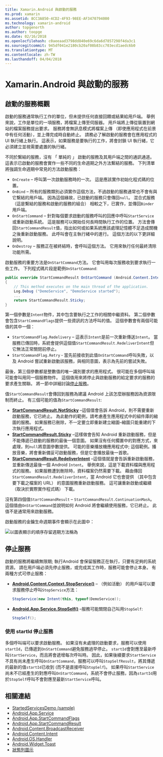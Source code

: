 ```yaml
---
title: Xamarin.Android 與啟動的服務
ms.prod: xamarin
ms.assetid: 8CC3A850-4CD2-4F93-98EE-AF3470794000
ms.technology: xamarin-android
author: topgenorth
ms.author: toopge
ms.date: 02/16/2018
ms.openlocfilehash: c0aeeaad3798dd840e69c6da6d7857298f4da3c1
ms.sourcegitcommit: 945df041e2180cb20af08b83cc703ecd1aedc6b0
ms.translationtype: MT
ms.contentlocale: zh-TW
ms.lasthandoff: 04/04/2018
---
```

# <a name="started-services-with-xamarinandroid"></a>Xamarin.Android 與啟動的服務

## <a name="started-services-overview"></a>啟動的服務概觀

啟動的服務通常執行工作的單位，但未提供任何直接回饋或結果給用戶端。 舉例來說，工作是單位的一項服務，將檔案上傳至伺服器。 用戶端將上傳從裝置到網站的檔案服務提出要求。 服務將會無訊息模式將檔案上傳 （即使應用程式在前景中有任何活動），並上傳完成時自動終止。 請務必了解啟動的服務會在應用程式的 UI 執行緒上執行。 這表示，如果服務是要執行的工作，將會封鎖 UI 執行緒，它必須建立並視需要處置的執行緒。

不同於繫結的服務，沒有 「 單純的 」 啟動的服務及其用戶端之間的通訊通道。 這表示已啟動的服務會實作一些不同的生命週期之外方法繫結的服務。 下列清單將強調生命週期中常見的方法啟動服務：

* `OnCreate` &ndash; 呼叫第一次啟動服務時的一次。 這是應該實作初始化程式碼的位置。
* `OnBind` &ndash; 所有的服務類別必須實作這個方法，不過啟動的服務通常也不會有與它繫結的用戶端。 因為這個緣故，已啟動的服務只會傳回`null`。 混合式服務 （這是繫結的服務和啟動的服務的組合） 相較之下，已實作，並傳回`Binder`用戶端。
* `OnStartCommand` &ndash; 針對每個要求啟動的服務呼叫的回應中呼叫`StartService`或重新啟動系統。 這是服務可以開始任何長時間執行工作的位置。 方法會傳回`StartCommandResult`值，指出如何或如果系統應該處理記憶體不足造成關機之後重新啟動服務。 此呼叫會在主執行緒中的進行。 這個方法的以下更詳細說明。
* `OnDestroy` &ndash; 服務正在被終結時，會呼叫這個方法。 它用來執行任何最終清除功能所需。

啟動服務的重要方法是`OnStartCommand`方法。 它會叫用每次服務收到要求執行一些工作。 下列程式碼片段是範例`OnStartCommand`: 

```csharp
public override StartCommandResult OnStartCommand (Android.Content.Intent intent, StartCommandFlags flags, int startId)
{
    // This method executes on the main thread of the application.
    Log.Debug ("DemoService", "DemoService started");
    ...
    return StartCommandResult.Sticky;
}
```

第一個參數是`Intent`物件，其中包含要執行之工作的相關中繼資料。 第二個參數會包含`StartCommandFlags`提供一些資訊的方法呼叫的值。 這個參數會有兩個可能值的其中一個：

* `StartCommandFlag.Redelivery` &ndash; 這表示`Intent`是前一次重新傳送`Intent`。 當服務已傳回時，系統會提供這個值`StartCommandResult.RedeliverIntent`但它無法正常關閉前停止。
* `StartCommandFlag.Retry` &dash; 當先前接收到此值`OnStartCommand`呼叫失敗，以及 Android 嘗試重新啟動該服務，與相同意圖，表示為先前的嘗試失敗。
 
最後，第三個參數都是整數值的唯一識別要求的應用程式。 很可能在多個呼叫端可能會叫用同一個服務物件。 這個值用來將停止與啟動服務的給定要求的服務的要求產生關聯。 將一節中詳細討論[停止服務](#Stopping_the_Service)。 

值`StartCommandResult`會傳回到服務為建議 Android 上該怎麼辦服務因為資源限制而終止。 有三個可能的值為`StartCommandResult`:

* **[StartCommandResult.NotSticky](https://developer.xamarin.com/api/field/Android.App.StartCommandResult.NotSticky/)**  &ndash;這個值會告訴 Android，則不需要重新啟動服務，它已終止。 為此動作的範例，請考慮產生應用程式中的組件庫的縮圖的服務。 如果服務已刪除，不一定要立即重新建立縮圖&ndash;縮圖只能重建的下次執行應用程式。
* **[StartCommandResult.Sticky](https://developer.xamarin.com/api/field/Android.App.StartCommandResult.Sticky/)**  &ndash;這樣做會告知 Android 重新啟動服務，但是不能傳遞已啟動的服務的最後一個意圖。 如果沒有任何擱置中的對應方式，來處理，則`null`將意圖參數提供。 可能的音樂播放機應用程式中; 這個範例。播放音樂，將會重新備妥可啟動服務，但是它會播放最後一首歌。 
* **[StartCommandResult.RedeliverIntent](https://developer.xamarin.com/api/field/Android.App.StartCommandResult.RedeliverIntent/)**  &ndash;這個值就是會告訴重新啟動服務，並重新傳送最後一個 Android `Intent`。 舉例來說，這是下載資料檔與應用程式的服務。 如果服務遭到刪除時，資料檔案仍然需要下載。 藉由傳回`StartCommandResult.RedeliverIntent`，當 Android 它也會提供 （其中包含要下載之檔案的 URL） 的意圖服務重新啟動服務。 這可讓重新啟動或繼續 （取決於實際實作程式碼） 下載。

沒有第四個值`StartCommandResult` &ndash; `StartCommandResult.ContinuationMask`。 這個值由`OnStartCommand`並說明如何 Android 將會繼續使用服務，它已終止。 此值不是通常用來啟動服務。

啟動服務的金鑰生命週期事件會顯示在此圖中： 

![以圖表顯示的順序存留週期方法稱為](started-services-images/started-service-01.png "圖，顯示在其中存留週期方法的呼叫的順序。")


<a name="Stopping_the_Service" />

## <a name="stopping-the-service"></a>停止服務

啟動的服務將繼續無限期; 執行Android 會保留服務正在執行，只要有足夠的系統資源。 請在用戶端必須先停止服務，或完成其工作時，服務可能會停止本身。 有兩種方式可停止服務： 
 
* **[Android.Content.Context.StopService()](https://developer.xamarin.com/api/member/Android.Content.Context.StopService/p/Android.Content.Intent/)**  &ndash; （例如活動） 的用戶端可以要求服務停止呼叫`StopService`方法： 

    ```csharp
    StopService(new Intent(this, typeof(DemoService));
    ```

* **[Android.App.Service.StopSelf()](https://developer.xamarin.com/api/member/Android.App.Service.StopSelf()/)**  &ndash;服務可能關閉自己叫用`StopSelf`:

    ```csharp
    StopSelf();
    ```
    
### <a name="using-startid-to-stop-a-service"></a>使用 startId 停止服務

多個呼叫端可以要求啟動服務。 如果沒有未處理的啟動要求，服務可以使用`startId`，已傳遞到`OnStartCommand`避免服務過早停止。 `startId`會對應至最新呼叫`StartService`，而且將會遞增每次呼叫時。 因此，如果後續要求`StartService`不具有尚未產生呼叫`OnStartCommand`，服務可以呼叫`StopSelfResult`，將其傳遞的最新的值`startId`已收到 (而不是直接呼叫`StopSelf`)。 如果呼叫`StartService`尚未不已經產生的對應呼叫`OnStartCommand`，系統不會停止服務，因為`startId`用於`StopSelf`呼叫不會對應至最新`StartService`呼叫。


## <a name="related-links"></a>相關連結

- [StartedServicesDemo (sample)](https://developer.xamarin.com/samples/monodroid/ApplicationFundamentals/ServiceSamples/StartedServicesDemo/)
- [Android.App.Service](https://developer.xamarin.com/api/type/Android.App.Service)
- [Android.App.StartCommandFlags](https://developer.xamarin.com/api/type/Android.App.StartCommandFlags)
- [Android.App.StartCommandResult](https://developer.xamarin.com/api/type/Android.App.StartCommandResult)
- [Android.Content.BroadcastReceiver](https://developer.xamarin.com/api/type/Android.Content.BroadcastReceiver/)
- [Android.Content.Intent](https://developer.xamarin.com/api/type/Android.Content.Intent)
- [Android.OS.Handler](https://developer.xamarin.com/api/type/Android.OS.Handler/)
- [Android.Widget.Toast](https://developer.xamarin.com/api/type/Android.Widget.Toast/)
- [狀態列圖示](http://developer.android.com/guide/practices/ui_guidelines/icon_design_status_bar.html)
